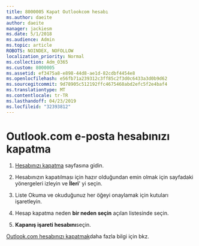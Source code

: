 ```yaml
---
title: 8000005 Kapat Outlookcom hesabı
ms.author: daeite
author: daeite
manager: jackiesm
ms.date: 5/1/2018
ms.audience: Admin
ms.topic: article
ROBOTS: NOINDEX, NOFOLLOW
localization_priority: Normal
ms.collection: Adm_O365
ms.custom: 8000005
ms.assetid: ef3475a8-e898-44d8-ae1d-82cdbf4454e8
ms.openlocfilehash: e56fb71a239312c3ff85c2f3d0c6433a3d0b9d62
ms.sourcegitcommit: 9d78905c512192ffc4675468abd2efc5f2e4baf4
ms.translationtype: MT
ms.contentlocale: tr-TR
ms.lasthandoff: 04/23/2019
ms.locfileid: "32393812"
---
```

# <a name="close-your-outlookcom-email-account"></a>Outlook.com e-posta hesabınızı kapatma

1. [Hesabınızı kapatma](https://go.microsoft.com/fwlink/p/?linkid=845493) sayfasına gidin. 
    
2. Hesabınızın kapatılması için hazır olduğundan emin olmak için sayfadaki yönergeleri izleyin ve **İleri**' yi seçin. 
    
3. Liste Okuma ve okuduğunuz her öğeyi onaylamak için kutuları işaretleyin.
    
4. Hesap kapatma neden **bir neden seçin** açılan listesinde seçin. 
    
5. **Kapanış işareti hesabını**seçin. 
    
[Outlook.com hesabınızı kapatmak](https://go.microsoft.com/fwlink/p/?linkid=873106)daha fazla bilgi için bkz[](https://support.office.com/article/564b801e-2a47-4cb2-afa8-12ead3185038.aspx).
  

